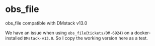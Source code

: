 # obs_file
obs_file compatible with DMstack v13.0

We have an issue when using `obs_file`(`tickets/DM-6924`) on a docker-installed `DMstack-v13.0`. So I copy the working version here as a test.
